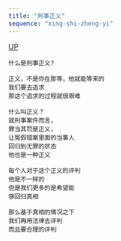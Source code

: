 ```yaml
---
title: "刑事正义"
sequence: "xing-shi-zheng-yi"
---
```


[UP](/law/law-home.html)

```text
什么是刑事正义?

正义，不是你在那等，他就能等来的
我们要去追求
那这个追求的过程就很艰难

什么叫正义？
就刑事案件而言，
罪当其罚是正义，
让冤假错案里面的当事人
回归到无罪的状态
他也是一种正义

每个人对于这个正义的评判
他是不一样的
但是我们更多的是希望能
够回归真相

那么基于真相的情况之下
我们再用法律去评判
而且要合理的评判
```
